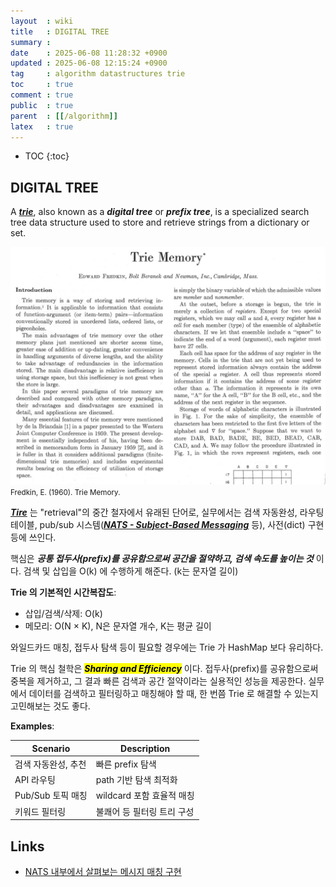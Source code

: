 ```yaml
---
layout  : wiki
title   : DIGITAL TREE
summary : 
date    : 2025-06-08 11:28:32 +0900
updated : 2025-06-08 12:15:24 +0900
tag     : algorithm datastructures trie
toc     : true
comment : true
public  : true
parent  : [[/algorithm]]
latex   : true
---
```

* TOC
{:toc}

## DIGITAL TREE

A ___[trie](https://en.wikipedia.org/wiki/Trie)___, also known as a ___digital tree___ or ___prefix tree___, is a specialized search tree data structure used to store and retrieve strings from a dictionary or set.

![](/resource/wiki/algorithm-trie/trie-page.png)
<small>Fredkin, E. (1960). Trie Memory.</small>

___[Tire](https://bioinformatics.cvr.ac.uk/trie-data-structure/)___ 는 "retrieval"의 중간 철자에서 유래된 단어로, 실무에서는 검색 자동완성, 라우팅 테이블, pub/sub 시스템(___[NATS - Subject-Based Messaging](https://docs.nats.io/nats-concepts/subjects)___ 등), 사전(dict) 구현 등에 쓰인다.

핵심은 ___공통 접두사(prefix)를 공유함으로써 공간을 절약하고, 검색 속도를 높이는 것___ 이다. 검색 및 삽입을 O(k) 에 수행하게 해준다. (k는 문자열 길이)

__Trie 의 기본적인 시간복잡도__:
- 삽입/검색/삭제: O(k)
- 메모리: O(N × K), N은 문자열 개수, K는 평균 길이

와일드카드 매칭, 접두사 탐색 등이 필요할 경우에는 Trie 가 HashMap 보다 유리하다.

Trie 의 핵심 철학은 <mark><em><strong>Sharing and Efficiency</strong></em></mark> 이다.
접두사(prefix)를 공유함으로써 중복을 제거하고, 그 결과 빠른 검색과 공간 절약이라는 실용적인 성능을 제공한다.
실무에서 데이터를 검색하고 필터링하고 매칭해야 할 때, 한 번쯤 Trie 로 해결할 수 있는지 고민해보는 것도 좋다.

__Examples__:

| Scenario | Description |
|----------|-------------|
|검색 자동완성, 추천|	빠른 prefix 탐색|
|API 라우팅|	path 기반 탐색 최적화|
|Pub/Sub 토픽 매칭|	wildcard 포함 효율적 매칭|
|키워드 필터링|	불쾌어 등 필터링 트리 구성|

## Links

- [NATS 내부에서 살펴보는 메시지 매칭 구현](https://on.com2us.com/tech/nats_sublist/)
